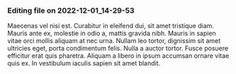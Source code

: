 

### Editing file on 2022-12-01_14-29-53

Maecenas vel nisi est. Curabitur in eleifend dui, sit amet tristique diam. Mauris ante ex, molestie in odio a, mattis gravida nibh. Mauris in sapien vitae orci mollis aliquam at nec urna. Nullam leo tortor, dignissim sit amet ultricies eget, porta condimentum felis. Nulla a auctor tortor. Fusce posuere efficitur erat quis pharetra. Aliquam a libero in ipsum accumsan ornare vitae quis ex. In vestibulum iaculis sapien sit amet blandit.


